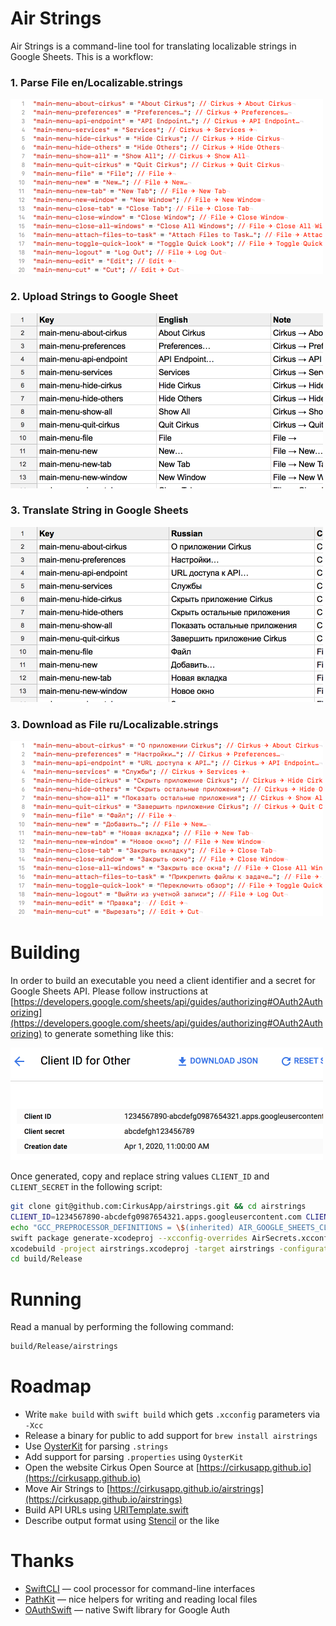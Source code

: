 # Air Strings

Air Strings is a command-line tool for translating localizable strings in Google Sheets. This is a workflow:

### 1. Parse File en/Localizable.strings

<img src="Images/StringsEn@2x.png" alt="Localizable.strings English" width="500px" height="280px" />

### 2. Upload Strings to Google Sheet

<img src="Images/SheetEn@2x.png" alt="Google Sheet with English strings" width="500px" height="280px" />

### 3. Translate String in Google Sheets

<img src="Images/SheetRu@2x.png" alt="Google Sheet with Russian strings" width="500px" height="280px" />

### 3. Download as File ru/Localizable.strings

<img src="Images/StringsRu@2x.png" alt="Localizable.strings Russian" width="500px" height="280px" />


# Building

In order to build an executable you need a client identifier and a secret for Google Sheets API. Please follow instructions at [https://developers.google.com/sheets/api/guides/authorizing#OAuth2Authorizing](https://developers.google.com/sheets/api/guides/authorizing#OAuth2Authorizing) to generate something like this:

<img src="Images/Credentials@2x.png" alt="Google Sheets API Credentials UI" width="500px" height="180px" />

Once generated, copy and replace string values `CLIENT_ID` and `CLIENT_SECRET` in the following script:

```bash
git clone git@github.com:CirkusApp/airstrings.git && cd airstrings
CLIENT_ID=1234567890-abcdefg0987654321.apps.googleusercontent.com CLIENT_SECRET=abcdefgh123456789
echo "GCC_PREPROCESSOR_DEFINITIONS = \$(inherited) AIR_GOOGLE_SHEETS_CLIENT_IDENTIFIER=$CLIENT_ID AIR_GOOGLE_SHEETS_CLIENT_SECRET=$CLIENT_SECRET" > AirSecrets.xcconfig
swift package generate-xcodeproj --xcconfig-overrides AirSecrets.xcconfig
xcodebuild -project airstrings.xcodeproj -target airstrings -configuration Release
cd build/Release
```

# Running

Read a manual by performing the following command:

```bash
build/Release/airstrings
```

# Roadmap

- Write `make build` with `swift build` which gets `.xcconfig` parameters via `-Xcc`
- Release a binary for public to add support for `brew install airstrings`
- Use [OysterKit](https://github.com/SwiftStudies/OysterKit) for parsing `.strings`
- Add support for parsing `.properties` using `OysterKit`
- Open the website Cirkus Open Source at [https://cirkusapp.github.io](https://cirkusapp.github.io)
- Move Air Strings to [https://cirkusapp.github.io/airstrings](https://cirkusapp.github.io/airstrings)
- Build API URLs using [URITemplate.swift](https://github.com/kylef/URITemplate.swift)
- Describe output format using [Stencil](https://github.com/stencilproject/Stencil) or the like

# Thanks

- [SwiftCLI](https://github.com/jakeheis/SwiftCLI) — cool processor for command-line interfaces
- [PathKit](https://github.com/kylef/PathKit) — nice helpers for writing and reading local files
- [OAuthSwift](https://github.com/OAuthSwift/OAuthSwift) — native Swift library for Google Auth
